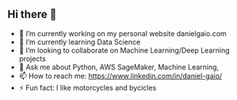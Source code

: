 ## Hi there 👋

- 🔭 I’m currently working on my personal website danielgaio.com
- 🌱 I’m currently learning Data Science
- 👯 I’m looking to collaborate on Machine Learning/Deep Learning projects
- 💬 Ask me about Python, AWS SageMaker, Machine Learning, 
- 📫 How to reach me: https://www.linkedin.com/in/daniel-gaio/
- ⚡ Fun fact: I like motorcycles and bycicles
